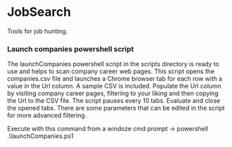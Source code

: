 # JobSearch

Tools for job hunting.

### Launch companies powershell script

The launchCompanies powershell script in the scripts directory is ready to use and helps to scan company career web pages. This script opens the companies.csv file and launches a Chrome browser tab for each row with a value in the Url column. A sample CSV is included. Populate the Url column by visiting company career pages, filtering to your liking and then copying the Url to the CSV file. The script pauses every 10 tabs. Evaluate and close the opened tabs. There are some parameters that can be edited in the script for more advanced filtering.

Execute with this command from a windoze cmd prompt -> powershell .\launchCompanies.ps1
